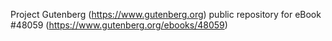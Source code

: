 Project Gutenberg (https://www.gutenberg.org) public repository for eBook #48059 (https://www.gutenberg.org/ebooks/48059)
